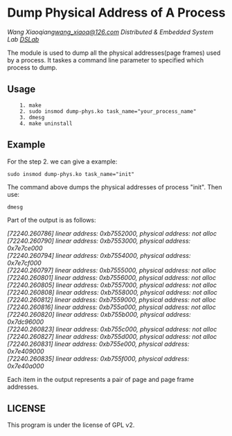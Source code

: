 # Dump Physical Address of A Process

*Wang Xiaoqiang<wang_xiaoq@126.com> Distributed & Embedded System Lab [DSLab](http://dslab.lzu.edu.cn/)*

The module is used to dump all the physical addresses(page frames) used by a process. It taskes a command line parameter to specified which process to dump.

## Usage

        1. make
        2. sudo insmod dump-phys.ko task_name="your_process_name"
        3. dmesg
        4. make uninstall

## Example

For the step 2. we can give a example:

`sudo insmod dump-phys.ko task_name="init"`

The command above dumps the physical addresses of process "init". Then use:

`dmesg`

Part of the output is as follows:

*[72240.260786] linear address: 0xb7552000, physical address: not alloc<br/>
[72240.260790] linear address: 0xb7553000, physical address: 0x7e7ce000<br/>
[72240.260794] linear address: 0xb7554000, physical address: 0x7e7cf000<br/>
[72240.260797] linear address: 0xb7555000, physical address: not alloc<br/>
[72240.260801] linear address: 0xb7556000, physical address: not alloc<br/>
[72240.260805] linear address: 0xb7557000, physical address: not alloc<br/>
[72240.260808] linear address: 0xb7558000, physical address: not alloc<br/>
[72240.260812] linear address: 0xb7559000, physical address: not alloc<br/>
[72240.260816] linear address: 0xb755a000, physical address: not alloc<br/>
[72240.260820] linear address: 0xb755b000, physical address: 0x7dc96000<br/>
[72240.260823] linear address: 0xb755c000, physical address: not alloc<br/>
[72240.260827] linear address: 0xb755d000, physical address: not alloc<br/>
[72240.260831] linear address: 0xb755e000, physical address: 0x7e409000<br/>
[72240.260835] linear address: 0xb755f000, physical address: 0x7e40a000<br/>*

Each item in the output represents a pair of page and page frame addresses.

## LICENSE
This program is under the license of GPL v2.